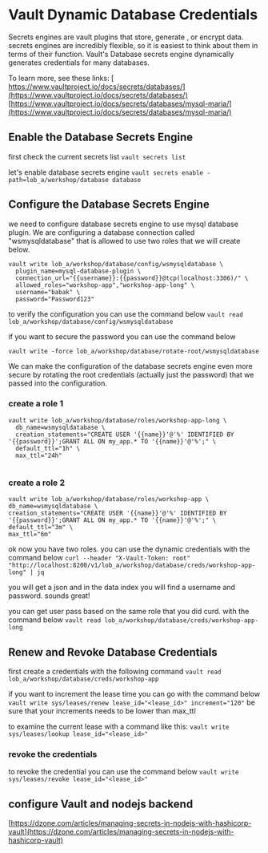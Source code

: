 
# Vault Dynamic Database Credentials
Secrets engines are vault plugins that store, generate , or encrypt data. secrets engines are incredibly flexible, so it is easiest to think about them in terms of their function.
Vault's Database secrets engine dynamically generates credentials for many databases.

To learn more, see these links:
[ https://www.vaultproject.io/docs/secrets/databases/](https://www.vaultproject.io/docs/secrets/databases/)
 [https://www.vaultproject.io/docs/secrets/databases/mysql-maria/](https://www.vaultproject.io/docs/secrets/databases/mysql-maria/)


 ## Enable the Database Secrets Engine

 first check the current secrets list 
 `vault secrets list`

let's enable database secrets engine 
`vault secrets enable -path=lob_a/workshop/database database`


## Configure the Database Secrets Engine


we need to configure database secrets engine to use mysql database plugin. 
We are configuring a database connection called "wsmysqldatabase" that is allowed to use two roles that we will create below.

```
vault write lob_a/workshop/database/config/wsmysqldatabase \
  plugin_name=mysql-database-plugin \
  connection_url="{{username}}:{{password}}@tcp(localhost:3306)/" \
  allowed_roles="workshop-app","workshop-app-long" \
  username="babak" \
  password="Password123"

``` 
to verify the configuration you can use the command below
`vault read lob_a/workshop/database/config/wsmysqldatabase`

if you want to secure the password you can use the command below

`vault write -force lob_a/workshop/database/rotate-root/wsmysqldatabase`

We can make the configuration of the database secrets engine even more secure by rotating the root credentials (actually just the password) that we passed into the configuration.

### create a role 1
```
vault write lob_a/workshop/database/roles/workshop-app-long \
  db_name=wsmysqldatabase \
  creation_statements="CREATE USER '{{name}}'@'%' IDENTIFIED BY '{{password}}';GRANT ALL ON my_app.* TO '{{name}}'@'%';" \
  default_ttl="1h" \
  max_ttl="24h"
  
  ```

### create a role 2
  ```
vault write lob_a/workshop/database/roles/workshop-app \
  db_name=wsmysqldatabase \
  creation_statements="CREATE USER '{{name}}'@'%' IDENTIFIED BY '{{password}}';GRANT ALL ON my_app.* TO '{{name}}'@'%';" \
  default_ttl="3m" \
  max_ttl="6m"
  
  ```


  ok now you have two roles. you can use the dynamic credentials with the command below
  `curl --header "X-Vault-Token: root" "http://localhost:8200/v1/lob_a/workshop/database/creds/workshop-app-long" | jq `

  you will get a json and in the data index you will find a username and password. sounds great!

  you can get user pass based on the same role that you did curd. with the command below
  `vault read lob_a/workshop/database/creds/workshop-app-long`

## Renew and Revoke Database Credentials

first create a credentials with the following command
`vault read lob_a/workshop/database/creds/workshop-app`

if you want to increment the lease time you can go with the command below
`vault write sys/leases/renew lease_id="<lease_id>" increment="120"`
be sure that your increments needs to be lower than max_ttl 

to examine the current lease with a command like this:
`vault write sys/leases/lookup lease_id="<lease_id>"`



### revoke the credentials
to revoke the credential you can use the command below
`vault write sys/leases/revoke lease_id="<lease_id>" `


## configure Vault and nodejs backend 
[https://dzone.com/articles/managing-secrets-in-nodejs-with-hashicorp-vault](https://dzone.com/articles/managing-secrets-in-nodejs-with-hashicorp-vault)